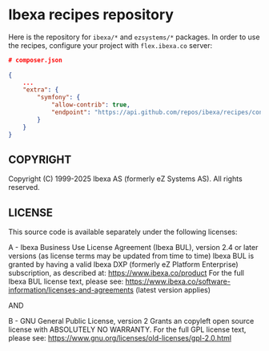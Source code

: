 # Ibexa recipes repository

Here is the repository for `ibexa/*` and `ezsystems/*` packages. In order to use the recipes, configure your project with `flex.ibexa.co` server:
```json
# composer.json
        
{
    ...
    "extra": {
        "symfony": {
            "allow-contrib": true,
            "endpoint": "https://api.github.com/repos/ibexa/recipes/contents/index.json?ref=flex/main"
        }
    }
}
```

## COPYRIGHT
Copyright (C) 1999-2025 Ibexa AS (formerly eZ Systems AS). All rights reserved.

## LICENSE
This source code is available separately under the following licenses:

A - Ibexa Business Use License Agreement (Ibexa BUL),
version 2.4 or later versions (as license terms may be updated from time to time)
Ibexa BUL is granted by having a valid Ibexa DXP (formerly eZ Platform Enterprise) subscription,
as described at: https://www.ibexa.co/product
For the full Ibexa BUL license text, please see:
https://www.ibexa.co/software-information/licenses-and-agreements (latest version applies)

AND

B - GNU General Public License, version 2
Grants an copyleft open source license with ABSOLUTELY NO WARRANTY. For the full GPL license text, please see:
https://www.gnu.org/licenses/old-licenses/gpl-2.0.html
